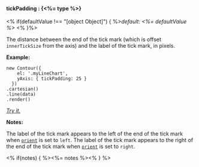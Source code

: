 #### **tickPadding** : {<%= type %>}

<% if(defaultValue !== "[object Object]") { %>*default: <%= defaultValue %>* <% }%>

The distance between the end of the tick mark (which is offset `innerTickSize` from the axis) and the label of the tick mark, in pixels. 

**Example:**

    new Contour({
        el: '.myLineChart',
        yAxis: { tickPadding: 25 }
      })
    .cartesian()
    .line(data)
    .render()

*[Try it.](<%= jsFiddleLink %>)*

**Notes:**

The label of the tick mark appears to the left of the end of the tick mark when [`orient`](#config_config.yAxis.orient) is set to `left`. The label of the tick mark appears to the right of the end of the tick mark when [`orient`](#config_config.yAxis.orient) is set to `right`.

<% if(notes) { %><%= notes %><% } %>

